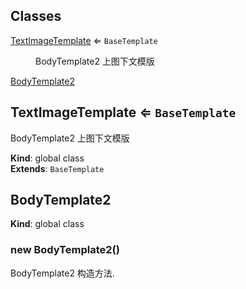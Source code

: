 ## Classes

<dl>
<dt><a href="#TextImageTemplate">TextImageTemplate</a> ⇐ <code>BaseTemplate</code></dt>
<dd><p>BodyTemplate2 上图下文模版</p>
</dd>
<dt><a href="#BodyTemplate2">BodyTemplate2</a></dt>
<dd></dd>
</dl>

<a name="TextImageTemplate"></a>

## TextImageTemplate ⇐ <code>BaseTemplate</code>
BodyTemplate2 上图下文模版

**Kind**: global class  
**Extends**: <code>BaseTemplate</code>  
<a name="BodyTemplate2"></a>

## BodyTemplate2
**Kind**: global class  
<a name="new_BodyTemplate2_new"></a>

### new BodyTemplate2()
BodyTemplate2 构造方法.

